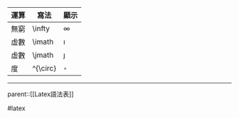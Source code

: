 | 運算  | 寫法       | 顯示         |
| --- | -------- | ---------- |
| 無窮  | \infty   | $\infty$   |
| 虛數  | \imath   | $\imath$   |
| 虛數  | \jmath   | $\jmath$   |
| 度   | ^{\circ} | $^{\circ}$ |

- - -
parent::[[Latex語法表]]

#latex